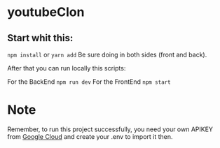 # youtubeClon
 
## Start whit this:

``
npm install
``
or
``
yarn add
``
Be sure doing in both sides (front and back).

After that you can run locally this scripts:

For the BackEnd
``
npm run dev
``
For the FrontEnd
``
npm start
``
# Note

Remember, to run this project successfully, you need your own APIKEY from [Google Cloud](https://cloud.google.com) and create your .env to import it then.
